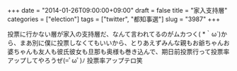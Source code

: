 +++
date = "2014-01-26T09:00:00+09:00"
draft = false
title = "家入支持層"
categories = ["election"]
tags = ["twitter", "都知事選"]
slug = "3987"
+++

投票に行かない層が家入の支持層だ、なんて言われてるのがムカつく( *｀ω´)から、まあ別に僕に投票しなくてもいいから、とりあえずみんな親もお爺ちゃんお婆ちゃんも友人も彼氏彼女も旦那も奥様も巻き込んで、期日前投票行って投票率アップしてやろうぜ(=ﾟωﾟ)ﾉ 投票率アップテロ笑
